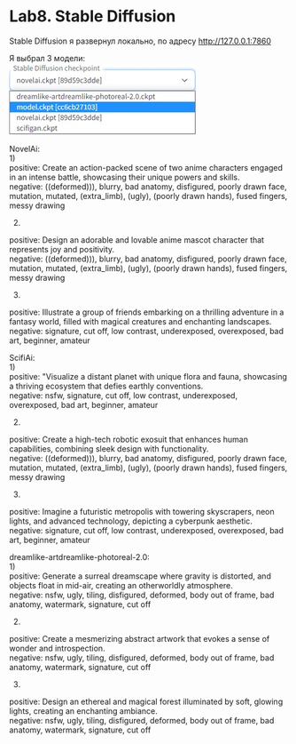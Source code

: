 # Lab8. Stable Diffusion   

Stable Diffusion я развернул локально, по адресу http://127.0.0.1:7860   
   
Я выбрал 3 модели:   
![models](https://raw.githubusercontent.com/evilbebra/CV_labs/master/Lab8.%20Stable%20Diffusion/models.jpg)
   
NovelAi:   
1)   
positive: Create an action-packed scene of two anime characters engaged in an intense battle, showcasing their unique powers and skills.   
negative: ((deformed))), blurry, bad anatomy, disfigured, poorly drawn face, mutation, mutated, (extra_limb), (ugly), (poorly drawn hands), fused fingers, messy drawing      
 
 
2)   
positive: Design an adorable and lovable anime mascot character that represents joy and positivity.   
negative: ((deformed))), blurry, bad anatomy, disfigured, poorly drawn face, mutation, mutated, (extra_limb), (ugly), (poorly drawn hands), fused fingers, messy drawing   

      
3)   
positive: Illustrate a group of friends embarking on a thrilling adventure in a fantasy world, filled with magical creatures and enchanting landscapes.   
negative: signature, cut off, low contrast, underexposed, overexposed, bad art, beginner, amateur
   
   
   
ScifiAi:   
1)   
positive:  "Visualize a distant planet with unique flora and fauna, showcasing a thriving ecosystem that defies earthly conventions.   
negative: nsfw, signature, cut off, low contrast, underexposed, overexposed, bad art, beginner, amateur      
 
 
2)   
positive: Create a high-tech robotic exosuit that enhances human capabilities, combining sleek design with functionality.   
negative: ((deformed))), blurry, bad anatomy, disfigured, poorly drawn face, mutation, mutated, (extra_limb), (ugly), (poorly drawn hands), fused fingers, messy drawing   

      
3)   
positive: Imagine a futuristic metropolis with towering skyscrapers, neon lights, and advanced technology, depicting a cyberpunk aesthetic.   
negative: signature, cut off, low contrast, underexposed, overexposed, bad art, beginner, amateur  
   
   
   
dreamlike-artdreamlike-photoreal-2.0:   
1)   
positive:  Generate a surreal dreamscape where gravity is distorted, and objects float in mid-air, creating an otherworldly atmosphere.   
negative: nsfw, ugly, tiling, disfigured, deformed, body out of frame, bad anatomy, watermark, signature, cut off      
 
 
2)   
positive: Create a mesmerizing abstract artwork that evokes a sense of wonder and introspection.   
negative: nsfw, ugly, tiling, disfigured, deformed, body out of frame, bad anatomy, watermark, signature, cut off     

      
3)   
positive: Design an ethereal and magical forest illuminated by soft, glowing lights, creating an enchanting ambiance.   
negative: nsfw, ugly, tiling, disfigured, deformed, body out of frame, bad anatomy, watermark, signature, cut off   
